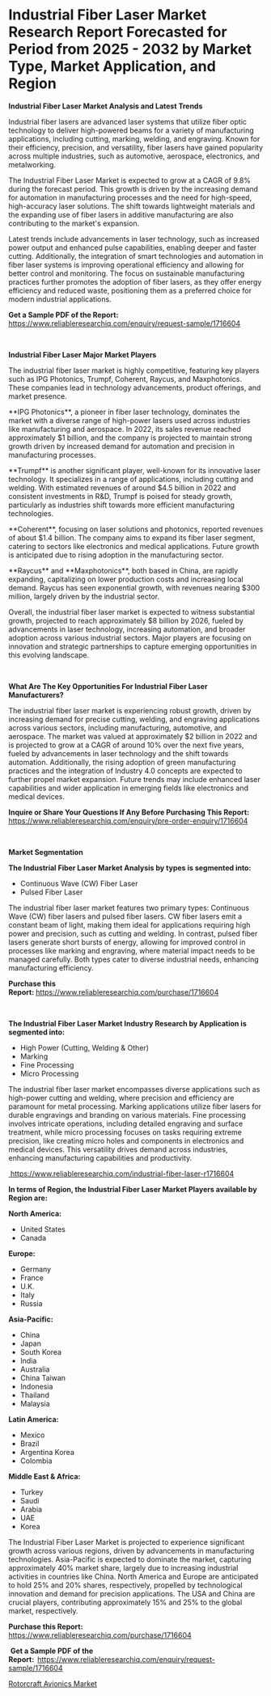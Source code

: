 <p><h1>Industrial Fiber Laser Market Research Report Forecasted for Period from 2025 -  2032 by Market Type, Market Application, and Region</h1></p><p><strong>Industrial Fiber Laser Market Analysis and Latest Trends</strong></p>
<p><p>Industrial fiber lasers are advanced laser systems that utilize fiber optic technology to deliver high-powered beams for a variety of manufacturing applications, including cutting, marking, welding, and engraving. Known for their efficiency, precision, and versatility, fiber lasers have gained popularity across multiple industries, such as automotive, aerospace, electronics, and metalworking.</p><p>The Industrial Fiber Laser Market is expected to grow at a CAGR of 9.8% during the forecast period. This growth is driven by the increasing demand for automation in manufacturing processes and the need for high-speed, high-accuracy laser solutions. The shift towards lightweight materials and the expanding use of fiber lasers in additive manufacturing are also contributing to the market's expansion.</p><p>Latest trends include advancements in laser technology, such as increased power output and enhanced pulse capabilities, enabling deeper and faster cutting. Additionally, the integration of smart technologies and automation in fiber laser systems is improving operational efficiency and allowing for better control and monitoring. The focus on sustainable manufacturing practices further promotes the adoption of fiber lasers, as they offer energy efficiency and reduced waste, positioning them as a preferred choice for modern industrial applications.</p></p>
<p><strong>Get a Sample PDF of the Report:&nbsp;</strong> <a href="https://www.reliableresearchiq.com/enquiry/request-sample/1716604?utm_campaign=3441&utm_medium=2&utm_source=Github&utm_content=ia&utm_term=10042025&utm_id=industrial-fiber-laser">https://www.reliableresearchiq.com/enquiry/request-sample/1716604</a></p>
<p>&nbsp;</p>
<p><strong>Industrial Fiber Laser Major Market Players</strong></p>
<p><p>The industrial fiber laser market is highly competitive, featuring key players such as IPG Photonics, Trumpf, Coherent, Raycus, and Maxphotonics. These companies lead in technology advancements, product offerings, and market presence. </p><p>**IPG Photonics**, a pioneer in fiber laser technology, dominates the market with a diverse range of high-power lasers used across industries like manufacturing and aerospace. In 2022, its sales revenue reached approximately $1 billion, and the company is projected to maintain strong growth driven by increased demand for automation and precision in manufacturing processes.</p><p>**Trumpf** is another significant player, well-known for its innovative laser technology. It specializes in a range of applications, including cutting and welding. With estimated revenues of around $4.5 billion in 2022 and consistent investments in R&D, Trumpf is poised for steady growth, particularly as industries shift towards more efficient manufacturing technologies.</p><p>**Coherent**, focusing on laser solutions and photonics, reported revenues of about $1.4 billion. The company aims to expand its fiber laser segment, catering to sectors like electronics and medical applications. Future growth is anticipated due to rising adoption in the manufacturing sector.</p><p>**Raycus** and **Maxphotonics**, both based in China, are rapidly expanding, capitalizing on lower production costs and increasing local demand. Raycus has seen exponential growth, with revenues nearing $300 million, largely driven by the industrial sector.</p><p>Overall, the industrial fiber laser market is expected to witness substantial growth, projected to reach approximately $8 billion by 2026, fueled by advancements in laser technology, increasing automation, and broader adoption across various industrial sectors. Major players are focusing on innovation and strategic partnerships to capture emerging opportunities in this evolving landscape.</p></p>
<p>&nbsp;</p>
<p><strong>What Are The Key Opportunities For Industrial Fiber Laser Manufacturers?</strong></p>
<p><p>The industrial fiber laser market is experiencing robust growth, driven by increasing demand for precise cutting, welding, and engraving applications across various sectors, including manufacturing, automotive, and aerospace. The market was valued at approximately $2 billion in 2022 and is projected to grow at a CAGR of around 10% over the next five years, fueled by advancements in laser technology and the shift towards automation. Additionally, the rising adoption of green manufacturing practices and the integration of Industry 4.0 concepts are expected to further propel market expansion. Future trends may include enhanced laser capabilities and wider application in emerging fields like electronics and medical devices.</p></p>
<p><strong>Inquire or Share Your Questions If Any Before Purchasing This Report:</strong> <a href="https://www.reliableresearchiq.com/enquiry/pre-order-enquiry/1716604?utm_campaign=3441&utm_medium=2&utm_source=Github&utm_content=ia&utm_term=10042025&utm_id=industrial-fiber-laser">https://www.reliableresearchiq.com/enquiry/pre-order-enquiry/1716604</a></p>
<p>&nbsp;</p>
<p><strong>Market Segmentation</strong></p>
<p><strong>The Industrial Fiber Laser Market Analysis by types is segmented into:</strong></p>
<p><ul><li>Continuous Wave (CW) Fiber Laser</li><li>Pulsed Fiber Laser</li></ul></p>
<p><p>The industrial fiber laser market features two primary types: Continuous Wave (CW) fiber lasers and pulsed fiber lasers. CW fiber lasers emit a constant beam of light, making them ideal for applications requiring high power and precision, such as cutting and welding. In contrast, pulsed fiber lasers generate short bursts of energy, allowing for improved control in processes like marking and engraving, where material impact needs to be managed carefully. Both types cater to diverse industrial needs, enhancing manufacturing efficiency.</p></p>
<p><strong>Purchase this Report:&nbsp;</strong><a href="https://www.reliableresearchiq.com/purchase/1716604?utm_campaign=3441&utm_medium=2&utm_source=Github&utm_content=ia&utm_term=10042025&utm_id=industrial-fiber-laser">https://www.reliableresearchiq.com/purchase/1716604</a></p>
<p>&nbsp;</p>
<p><strong>The Industrial Fiber Laser Market Industry Research by Application is segmented into:</strong></p>
<p><ul><li>High Power (Cutting, Welding & Other)</li><li>Marking</li><li>Fine Processing</li><li>Micro Processing</li></ul></p>
<p><p>The industrial fiber laser market encompasses diverse applications such as high-power cutting and welding, where precision and efficiency are paramount for metal processing. Marking applications utilize fiber lasers for durable engravings and branding on various materials. Fine processing involves intricate operations, including detailed engraving and surface treatment, while micro processing focuses on tasks requiring extreme precision, like creating micro holes and components in electronics and medical devices. This versatility drives demand across industries, enhancing manufacturing capabilities and productivity.</p></p>
<p><a href="https://www.reliableresearchiq.com/industrial-fiber-laser-r1716604?utm_campaign=3441&utm_medium=2&utm_source=Github&utm_content=ia&utm_term=10042025&utm_id=industrial-fiber-laser">&nbsp;https://www.reliableresearchiq.com/industrial-fiber-laser-r1716604</a></p>
<p><strong>In terms of Region, the Industrial Fiber Laser Market Players available by Region are:</strong></p>
<p>
    <p> <strong> North America: </strong>
        <ul>
            <li>United States</li>
            <li>Canada</li>
        </ul>
        </p> 
    <p> <strong> Europe: </strong>
        <ul>
            <li>Germany</li>
            <li>France</li>
            <li>U.K.</li>
            <li>Italy</li>
            <li>Russia</li>
        </ul>
        </p> 
    <p> <strong> Asia-Pacific: </strong>
        <ul>
            <li>China</li>
            <li>Japan</li>
            <li>South Korea</li>
            <li>India</li>
            <li>Australia</li>
            <li>China Taiwan</li>
            <li>Indonesia</li>
            <li>Thailand</li>
            <li>Malaysia</li>
        </ul>
        </p> 
    <p> <strong> Latin America: </strong>
        <ul>
            <li>Mexico</li>
            <li>Brazil</li>
            <li>Argentina Korea</li>
            <li>Colombia</li>
        </ul>
        </p> 
    <p> <strong> Middle East & Africa: </strong>
        <ul>
            <li>Turkey</li>
            <li>Saudi</li>
            <li>Arabia</li>
            <li>UAE</li>
            <li>Korea</li>
        </ul>
    </p>
    </p>
<p><p>The Industrial Fiber Laser Market is projected to experience significant growth across various regions, driven by advancements in manufacturing technologies. Asia-Pacific is expected to dominate the market, capturing approximately 40% market share, largely due to increasing industrial activities in countries like China. North America and Europe are anticipated to hold 25% and 20% shares, respectively, propelled by technological innovation and demand for precision applications. The USA and China are crucial players, contributing approximately 15% and 25% to the global market, respectively.</p></p>
<p><strong>Purchase this Report: </strong><a href="https://www.reliableresearchiq.com/purchase/1716604?utm_campaign=3441&utm_medium=2&utm_source=Github&utm_content=ia&utm_term=10042025&utm_id=industrial-fiber-laser">https://www.reliableresearchiq.com/purchase/1716604</a></p>
<p>&nbsp;<strong>Get a Sample PDF of the Report:&nbsp;&nbsp;</strong><a href="https://www.reliableresearchiq.com/enquiry/request-sample/1716604?utm_campaign=3441&utm_medium=2&utm_source=Github&utm_content=ia&utm_term=10042025&utm_id=industrial-fiber-laser">https://www.reliableresearchiq.com/enquiry/request-sample/1716604</a></p>
<p><strong></strong></p>
<p><p><a href="https://github.com/dukawashviro/Market-Research-Report-List-1/blob/main/rotorcraft-avionics-market.md?utm_campaign=3441&utm_medium=2&utm_source=Github&utm_content=ia&utm_term=10042025&utm_id=industrial-fiber-laser">Rotorcraft Avionics Market</a></p></p>